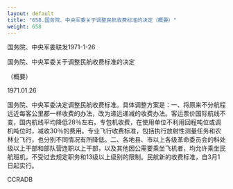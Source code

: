 ```yaml
---
layout: default
title: "658.国务院、中央军委关于调整民航收费标准的决定（概要）"
weight: 658
---
```


国务院、中央军委联发1971-1-26

国务院、中央军委关于调整民航收费标准的决定

（概要）

1971.01.26

国务院、中央军委决定调整民航收费标准。具体调整方案是：一、将原来不分航程远近每客公里都一样收费的办法，改为递远递减的收费办法。客运票价国际航线不变，国内航线平均降低28％左右。专包机收费，在使用单位不利用回程吨位或调机吨位时，减收30％的费用。专业飞行收费标准，包括执行放射性测量任务和农林业飞行，也分别不同情况有所降低。二、各地县、市以上各级革命委员会的科处级以上干部和部队营连职以上干部，以及其他因公需要乘坐飞机者，均允许乘坐民航班机，不受过去规定职务和13级以上级别的限制。民航新的收费标准，自3月1日起实行。

CCRADB

